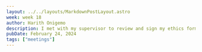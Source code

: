 ```yaml
---
layout: ../../layouts/MarkdownPostLayout.astro
week: week 18
author: Harith Onigemo
description: I met with my supervisor to review and sign my ethics form. He had no issues with the form, so he signed it. Afterwards, I updated him on the progress of my project, showed him the 3D model I designed for my bot’s base and asked his permission to use the 3D printer at school. He was so kind to let me use it. Next week, I will start working on the software and try to deploy the server to house the AI model.
pubDate: February 24, 2024
tags: ["meetings"]
---
```


